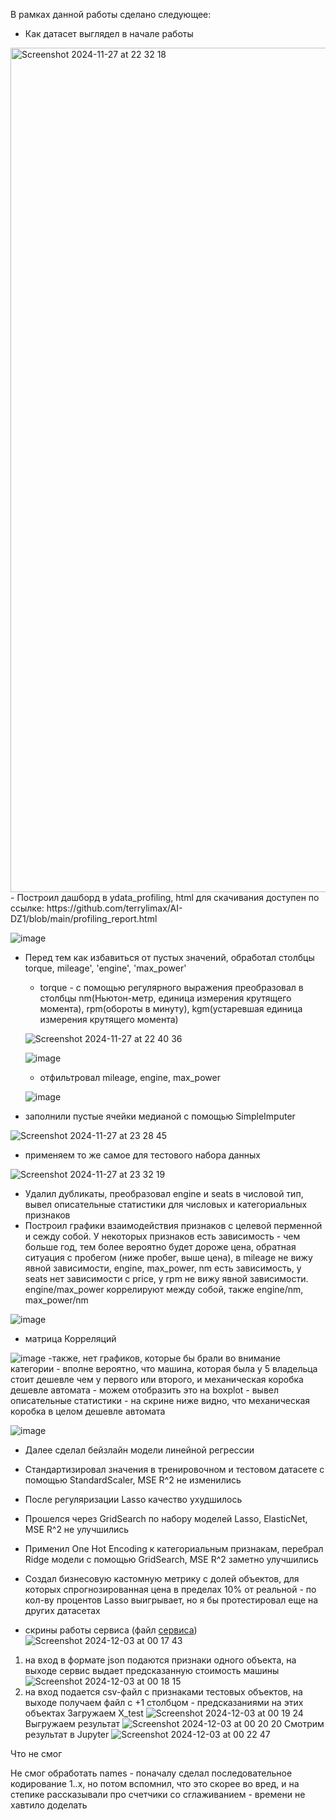 В рамках данной работы сделано следующее: 
- Как датасет выглядел в начале работы
<img width="1351" alt="Screenshot 2024-11-27 at 22 32 18" src="https://github.com/user-attachments/assets/a2cd286f-61d9-471b-9469-fa1b3a3ea105">
- Построил дашборд в ydata_profiling, html для скачивания доступен по ссылке: https://github.com/terrylimax/AI-DZ1/blob/main/profiling_report.html
  
  ![image](https://github.com/user-attachments/assets/48a33489-59fb-420f-bed0-44ae6c4729ed)
- Перед тем как избавиться от пустых значений, обработал столбцы torque, mileage', 'engine', 'max_power'  
    - torque - с помощью регулярного выражения преобразовал в столбцы nm(Ньютон-метр, единица измерения крутящего момента), rpm(обороты в минуту), kgm(устаревшая единица измерения крутящего момента)
      
  ![Screenshot 2024-11-27 at 22 40 36](https://github.com/user-attachments/assets/653bc0a5-2e06-4f72-a070-cd4a294336ce)
  
  ![image](https://github.com/user-attachments/assets/ac18b4ec-eb07-47bd-8011-12f583ed82e7)
    - отфильтровал mileage, engine, max_power
      
  ![image](https://github.com/user-attachments/assets/097f0a41-398d-485f-be81-46e3320d7c3b)
-  заполнили пустые ячейки медианой с помощью SimpleImputer

![Screenshot 2024-11-27 at 23 28 45](https://github.com/user-attachments/assets/1201a2df-ddc8-49e2-adfd-d9f37001d928)
- применяем то же самое для тестового набора данных

![Screenshot 2024-11-27 at 23 32 19](https://github.com/user-attachments/assets/48aedb31-7046-4b2f-94a6-ed9b77fb7c33)

- Удалил дубликаты, преобразовал engine и seats в числовой тип, вывел описательные статистики для числовых и категориальных признаков
- Построил графики взаимодействия признаков с целевой перменной и сежду собой. У некоторых признаков есть зависимость - чем больше год, тем более вероятно будет дороже цена, обратная ситуация с пробегом (ниже пробег, выше цена), в mileage не вижу явной зависимости, engine, max_power, nm есть зависимость, у seats нет зависимости с price, у rpm не вижу явной зависимости. engine/max_power коррелируют между собой, также engine/nm, max_power/nm
  
![image](https://github.com/user-attachments/assets/f3c1d6b2-9c4c-445f-a5cb-07fbeb163c04)
- матрица Корреляций

![image](https://github.com/user-attachments/assets/2b187eed-d407-4873-b946-6ecb65e6e40c)
-также, нет графиков, которые бы брали во внимание категории - вполне вероятно, что машина, которая была у 5 владельца стоит дешевле чем у первого или второго, и механическая коробка дешевле автомата - можем отобразить это на boxplot - вывел описательные статистики - на скрине ниже видно, что механическая коробка в целом дешевле автомата

![image](https://github.com/user-attachments/assets/b53e7566-f6cf-4ab7-87fd-dc97b782835a)
- Далее сделал бейзлайн модели линейной регрессии
- Стандартизировал значения в тренировочном и тестовом датасете с помощью StandardScaler, MSE R^2 не изменились
- После регуляризации Lasso качество ухудшилось
- Прошелся через GridSearch по набору моделей Lasso, ElasticNet, MSE R^2 не улучшились
- Применил One Hot Encoding к категориальным признакам, перебрал Ridge модели с помощью GridSearch, MSE R^2 заметно улучшились
- Создал бизнесовую кастомную метрику с долей объектов, для которых спрогнозированная цена в пределах 10% от реальной - по кол-ву процентов Lasso выигрывает, но я бы протестировал еще на других датасетах

- скрины работы сервиса (файл [сервиса](https://github.com/terrylimax/AI-DZ1/blob/main/fastapi_app.py))
![Screenshot 2024-12-03 at 00 17 43](https://github.com/user-attachments/assets/5ee6b9f0-754d-4126-b49a-47152252174e)
1. на вход в формате json подаются признаки одного объекта, на выходе сервис выдает предсказанную стоимость машины
![Screenshot 2024-12-03 at 00 18 15](https://github.com/user-attachments/assets/544ba9bb-06df-47eb-acc0-9f4c1f2d7390)
2. на вход подается csv-файл с признаками тестовых объектов, на выходе получаем файл с +1 столбцом - предсказаниями на этих объектах
Загружаем X_test
![Screenshot 2024-12-03 at 00 19 24](https://github.com/user-attachments/assets/7657093c-2d4a-42a1-a7d8-ea1b76163ef5)
Выгружаем результат
![Screenshot 2024-12-03 at 00 20 20](https://github.com/user-attachments/assets/5fdcfe28-49fc-4659-814f-8264a69bc72e)
Смотрим результат в Jupyter
![Screenshot 2024-12-03 at 00 22 47](https://github.com/user-attachments/assets/5413fd7d-31e3-47aa-b355-ea1352167b52)

Что не смог

Не смог обработать names - поначалу сделал последовательное кодирование 1..x, но потом вспомнил, что это скорее во вред, и на степике рассказывали про счетчики со сглаживанием - времени не хавтило доделать
